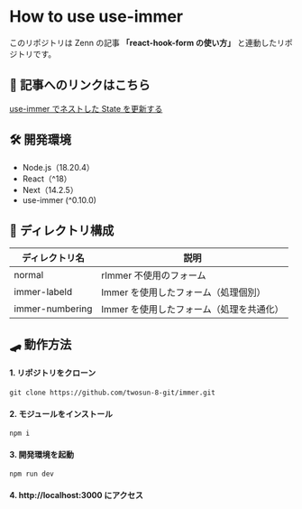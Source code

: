# How to use use-immer

このリポジトリは Zenn の記事 **「react-hook-form の使い方」** と連動したリポジトリです。

## 📄 記事へのリンクはこちら

[use-immer でネストした State を更新する](https://zenn.dev/cocomina/articles/how-to-use-react-hook-form)

## 🛠️ 開発環境

- Node.js（18.20.4）
- React（^18）
- Next（14.2.5）
- use-immer (^0.10.0)

## 📁 ディレクトリ構成

| ディレクトリ名  | 説明                                     |
| --------------- | ---------------------------------------- |
| normal          | rImmer 不使用のフォーム                  |
| immer-labeld    | Immer を使用したフォーム（処理個別）     |
| immer-numbering | Immer を使用したフォーム（処理を共通化） |

## 🛹 動作方法

#### 1. リポジトリをクローン

```
git clone https://github.com/twosun-8-git/immer.git
```

#### 2. モジュールをインストール

```
npm i
```

#### 3. 開発環境を起動

```
npm run dev
```

#### 4. http://localhost:3000 にアクセス
